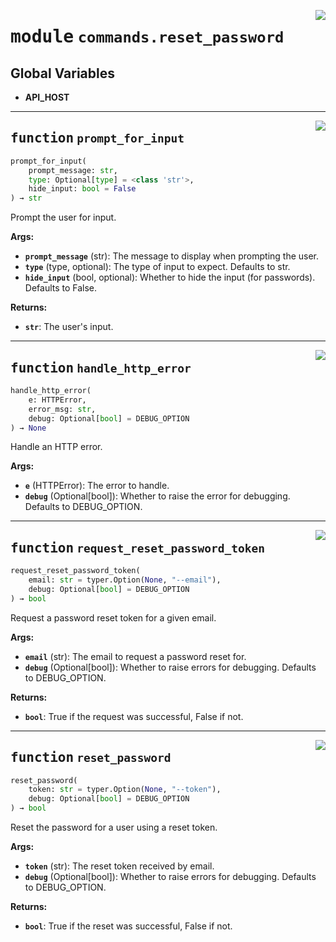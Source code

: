 <!-- markdownlint-disable -->

<a href="https://github.com/gizatechxyz/giza-cli/blob/main/giza/commands/reset_password.py#L0"><img align="right" style="float:right;" src="https://img.shields.io/badge/-source-cccccc?style=flat-square"></a>

# <kbd>module</kbd> `commands.reset_password`




**Global Variables**
---------------
- **API_HOST**

---

<a href="https://github.com/gizatechxyz/giza-cli/blob/main/giza/commands/reset_password.py#L15"><img align="right" style="float:right;" src="https://img.shields.io/badge/-source-cccccc?style=flat-square"></a>

## <kbd>function</kbd> `prompt_for_input`

```python
prompt_for_input(
    prompt_message: str,
    type: Optional[type] = <class 'str'>,
    hide_input: bool = False
) → str
```

Prompt the user for input. 



**Args:**
 
 - <b>`prompt_message`</b> (str):  The message to display when prompting the user. 
 - <b>`type`</b> (type, optional):  The type of input to expect. Defaults to str. 
 - <b>`hide_input`</b> (bool, optional):  Whether to hide the input (for passwords). Defaults to False. 



**Returns:**
 
 - <b>`str`</b>:  The user's input. 


---

<a href="https://github.com/gizatechxyz/giza-cli/blob/main/giza/commands/reset_password.py#L32"><img align="right" style="float:right;" src="https://img.shields.io/badge/-source-cccccc?style=flat-square"></a>

## <kbd>function</kbd> `handle_http_error`

```python
handle_http_error(
    e: HTTPError,
    error_msg: str,
    debug: Optional[bool] = DEBUG_OPTION
) → None
```

Handle an HTTP error. 



**Args:**
 
 - <b>`e`</b> (HTTPError):  The error to handle. 
 - <b>`debug`</b> (Optional[bool]):  Whether to raise the error for debugging. Defaults to DEBUG_OPTION. 


---

<a href="https://github.com/gizatechxyz/giza-cli/blob/main/giza/commands/reset_password.py#L55"><img align="right" style="float:right;" src="https://img.shields.io/badge/-source-cccccc?style=flat-square"></a>

## <kbd>function</kbd> `request_reset_password_token`

```python
request_reset_password_token(
    email: str = typer.Option(None, "--email"),
    debug: Optional[bool] = DEBUG_OPTION
) → bool
```

Request a password reset token for a given email. 



**Args:**
 
 - <b>`email`</b> (str):  The email to request a password reset for. 
 - <b>`debug`</b> (Optional[bool]):  Whether to raise errors for debugging. Defaults to DEBUG_OPTION. 



**Returns:**
 
 - <b>`bool`</b>:  True if the request was successful, False if not. 


---

<a href="https://github.com/gizatechxyz/giza-cli/blob/main/giza/commands/reset_password.py#L83"><img align="right" style="float:right;" src="https://img.shields.io/badge/-source-cccccc?style=flat-square"></a>

## <kbd>function</kbd> `reset_password`

```python
reset_password(
    token: str = typer.Option(None, "--token"),
    debug: Optional[bool] = DEBUG_OPTION
) → bool
```

Reset the password for a user using a reset token. 



**Args:**
 
 - <b>`token`</b> (str):  The reset token received by email. 
 - <b>`debug`</b> (Optional[bool]):  Whether to raise errors for debugging. Defaults to DEBUG_OPTION. 



**Returns:**
 
 - <b>`bool`</b>:  True if the reset was successful, False if not. 


